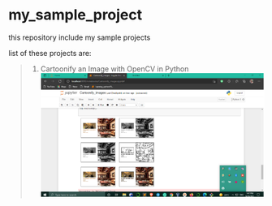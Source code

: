 # my_sample_project
this repository include my sample projects 

list of these projects are:
> 1. Cartoonify an Image with OpenCV in Python
> ![This is an image](https://raw.githubusercontent.com/armeh429/my_sample_project/main/cartoonify_image.png)
